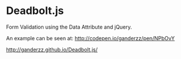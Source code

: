 Deadbolt.js
================

Form Validation using the Data Attribute and jQuery.


An example can be seen at: http://codepen.io/ganderzz/pen/NPbOvY

http://ganderzz.github.io/Deadbolt.js/